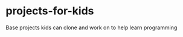 projects-for-kids
=================

Base projects kids can clone and work on to help learn programming

